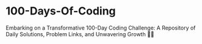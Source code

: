 # 100-Days-Of-Coding
Embarking on a Transformative 100-Day Coding Challenge: A Repository of Daily Solutions, Problem Links, and Unwavering Growth 🌟🚀
